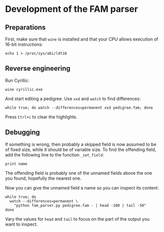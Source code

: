 # Development of the FAM parser

## Preparations
First, make sure that `wine` is installed and that your CPU allows execution of
16-bit instructions:

    echo 1 > /proc/sys/abi/ldt16

## Reverse engineering
Run Cyrillic:

    wine cyrillic.exe

And start editing a pedigree. Use `xxd` and `watch` to find differences:

    while true; do watch --differences=permanent xxd pedigree.fam; done

Press `Ctrl+c` to clear the highlights.

## Debugging
If something is wrong, then probably a skipped field is now assumed to be of
fixed size, while it should be of variable size. To find the offending field,
add the following line to the function `_set_field`:

    print name

The offending field is probably one of the unnamed fields above the one you
found, hopefully the nearest one.

Now you can give the unnamed field a name so you can inspect its content.

    while true; do
      watch --differences=permanent \
        "python fam_parser.py pedigree.fam - | head -100 | tail -50"
    done

Vary the values for `head` and `tail` to focus on the part of the output you
want to inspect.
